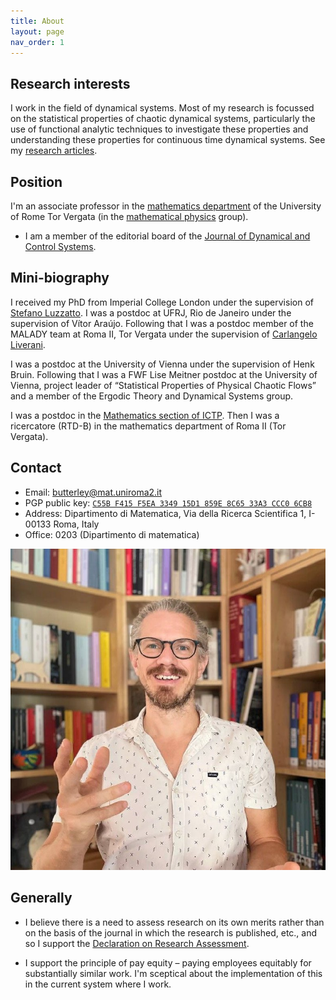 ```yaml
---
title: About
layout: page
nav_order: 1
---
```


## Research interests

I work in the field of dynamical systems. Most of my research is focussed on the statistical properties of chaotic dynamical systems, particularly the use of functional analytic techniques to investigate these properties and understanding these properties for continuous time dynamical systems.
See my [research articles](publications/). 

## Position

I'm an associate professor in the [mathematics department](https://www.mat.uniroma2.it/) of the University of Rome Tor Vergata (in the [mathematical physics](https://www.mat.uniroma2.it/~ricerca/fismat/area.php) group).

- I am a member of the editorial board of the [Journal of Dynamical and Control Systems](https://www.springer.com/journal/10883/).

## Mini-biography

I received my PhD from Imperial College London under the supervision of [Stefano Luzzatto](https://stefanoluzzatto.net/). I was a postdoc at UFRJ, Rio de Janeiro under the supervision of Vítor Araújo. Following that I was a postdoc member of the MALADY team at Roma II, Tor Vergata under the supervision of [Carlangelo Liverani](http://www.mat.uniroma2.it/~liverani/).

I was a postdoc at the University of Vienna under the supervision of Henk Bruin. Following that I was a FWF Lise Meitner postdoc at the University of Vienna, project leader of “Statistical Properties of Physical Chaotic Flows” and a member of the Ergodic Theory and Dynamical Systems group. 

I was a postdoc in the [Mathematics section of ICTP](http://www.ictp.it/research/math).
Then I was a ricercatore (RTD-B) in the mathematics department of Roma II (Tor Vergata). 

## Contact

- Email: [butterley@mat.uniroma2.it](mailto:butterley@mat.uniroma2.it)
- PGP public key: [`C55B F415 F5EA 3349 15D1 859E 8C65 33A3 CCC0 6CB8`](/keys/0x8C6533A3CCC06CB8.asc)
- Address: Dipartimento di Matematica, Via della Ricerca Scientifica 1, I-00133 Roma, Italy
- Office: 0203 (Dipartimento di matematica)

![](images/oliver-butterley.jpg)

## Generally

- I believe there is a need to assess research on its own merits rather than on the basis of the journal in which the research is published, etc., and so I support the [Declaration on Research Assessment](https://sfdora.org/).

- I support the principle of pay equity – paying employees equitably for substantially similar work. I'm sceptical about the implementation of this in the current system where I work.